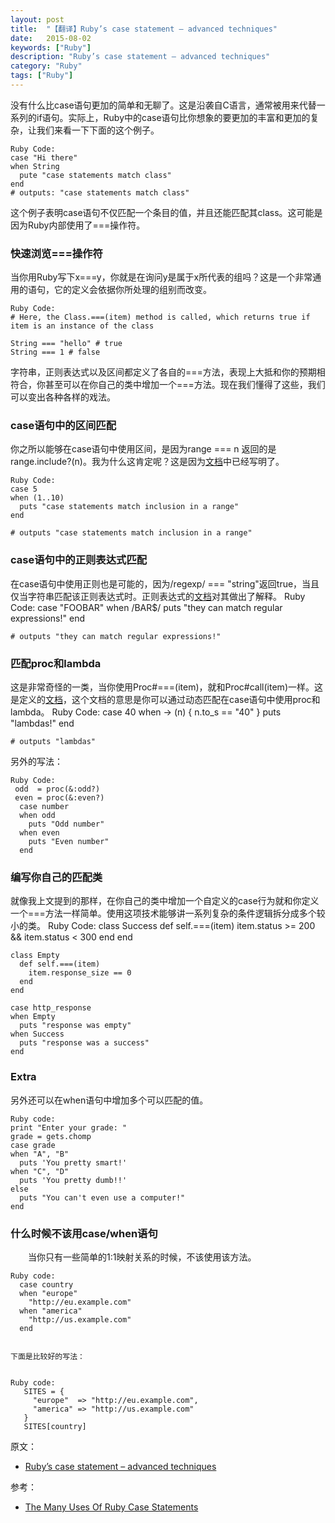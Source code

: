 ```yaml
---
layout: post
title:  "【翻译】Ruby’s case statement – advanced techniques"
date:   2015-08-02
keywords: ["Ruby"]
description: "Ruby’s case statement – advanced techniques"
category: "Ruby"
tags: ["Ruby"]
---
```

没有什么比case语句更加的简单和无聊了。这是沿袭自C语言，通常被用来代替一系列的if语句。实际上，Ruby中的case语句比你想象的要更加的丰富和更加的复杂，让我们来看一下下面的这个例子。

    Ruby Code:
    case "Hi there"
    when String
      pute "case statements match class"
    end
    # outputs: "case statements match class"
这个例子表明case语句不仅匹配一个条目的值，并且还能匹配其class。这可能是因为Ruby内部使用了===操作符。

### 快速浏览===操作符

当你用Ruby写下x===y，你就是在询问y是属于x所代表的组吗？这是一个非常通用的语句，它的定义会依据你所处理的组别而改变。   

    Ruby Code:
    # Here, the Class.===(item) method is called, which returns true if item is an instance of the class 
 
    String === "hello" # true
    String === 1 # false

字符串，正则表达式以及区间都定义了各自的===方法，表现上大抵和你的预期相符合，你甚至可以在你自己的类中增加一个===方法。现在我们懂得了这些，我们可以变出各种各样的戏法。

### case语句中的区间匹配

你之所以能够在case语句中使用区间，是因为range === n 返回的是range.include?(n)。我为什么这肯定呢？这是因为[文档](http://ruby-doc.org/core-2.2.0/Range.html#method-i-3D-3D-3D "文档")中已经写明了。

    Ruby Code:
    case 5
    when (1..10)
      puts "case statements match inclusion in a range"
    end
     
    # outputs "case statements match inclusion in a range"

### case语句中的正则表达式匹配

在case语句中使用正则也是可能的，因为/regexp/ === "string"返回true，当且仅当字符串匹配该正则表达式时。正则表达式的[文档](http://ruby-doc.org/core-2.2.0/Regexp.html#method-i-3D-3D-3D "文档")对其做出了解释。
    Ruby Code:
    case "FOOBAR"
    when /BAR$/
      puts "they can match regular expressions!"
    end
     
    # outputs "they can match regular expressions!"

### 匹配proc和lambda

这是非常奇怪的一类，当你使用Proc#===(item)，就和Proc#call(item)一样。这是定义的[文档](http://ruby-doc.org/core-2.2.0/Proc.html#method-i-3D-3D-3D "文档")，这个文档的意思是你可以通过动态匹配在case语句中使用proc和lambda。
    Ruby Code:
    case 40
    when -> (n) { n.to_s == "40" }
      puts "lambdas!"
    end
     
    # outputs "lambdas"

另外的写法：

    Ruby Code:
     odd  = proc(&:odd?)
     even = proc(&:even?)
      case number
      when odd
        puts "Odd number"
      when even
        puts "Even number"
      end

### 编写你自己的匹配类

就像我上文提到的那样，在你自己的类中增加一个自定义的case行为就和你定义一个===方法一样简单。使用这项技术能够讲一系列复杂的条件逻辑拆分成多个较小的类。
    Ruby Code:
    class Success
      def self.===(item)
        item.status >= 200 && item.status < 300
      end
    end
     
    class Empty
      def self.===(item)
        item.response_size == 0
      end
    end
     
    case http_response
    when Empty
      puts "response was empty"
    when Success
      puts "response was a success"
    end


### Extra
另外还可以在when语句中增加多个可以匹配的值。

    Ruby code:
    print "Enter your grade: "
    grade = gets.chomp
    case grade
    when "A", "B"
      puts 'You pretty smart!'
    when "C", "D"
      puts 'You pretty dumb!!'
    else
      puts "You can't even use a computer!"
    end
### 什么时候不该用case/when语句
　　当你只有一些简单的1:1映射关系的时候，不该使用该方法。

    Ruby code:
      case country
      when "europe"
        "http://eu.example.com"
      when "america"
        "http://us.example.com"
      end


    下面是比较好的写法：


    Ruby code:
       SITES = {
         "europe"  => "http://eu.example.com",
         "america" => "http://us.example.com"
       }
       SITES[country]

    
  
原文：

- [Ruby’s case statement – advanced techniques](http://blog.honeybadger.io/rubys-case-statement-advanced-techniques "Ruby’s case statement – advanced techniques")

参考：

- [The Many Uses Of Ruby Case Statements](http://www.blackbytes.info/2015/10/ruby-case/?utm_source=rubyweekly&utm_medium=email "The Many Uses Of Ruby Case Statements")
